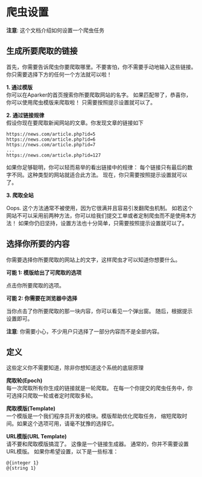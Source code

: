 # 爬虫设置

**注意**: 这个文档介绍如何设置一个爬虫任务

## 生成所要爬取的链接
首先，你需要告诉爬虫你要爬取哪里。不要害怕，你不需要手动地输入这些链接。
你只需要选择下方的任何一个方法就可以啦！

**1. 通过模版**  
你可以在Aparker的首页搜索你所要爬取网站的名字。
如果匹配带了，恭喜你，你可以使用爬虫模版来爬取啦！
只需要按照提示设置就可以了。

**2. 通过链接规律**  
假设你现在要爬取新闻网站的文章。你发现文章的链接如下

```
https://news.com/article.php?id=5
https://news.com/article.php?id=6
https://news.com/article.php?id=7
...
https://news.com/article.php?id=127
```
如果你足够聪明，你可以轻而易举的看出链接中的规律：
每个链接只有最后的数字不同。这种类型的网站就适合此方法。
现在，你只需要按照提示设置就可以了。

**3. 爬取全站**

Oops. 这个方法通常不被使用，因为它很满并且容易引发翻爬虫机制。
如若这个网站不可以采用前两种方法，你可以给我们提交工单或者定制爬虫而不是使用本方法！
如果你仍旧坚持，设置方法也十分简单，只需要按照提示设置就可以了。

## 选择你所要的内容
你需要选择你所要爬取的网站上的文字，这样爬虫才可以知道你想要什么。

**可能 1: 模版给出了可爬取的选项**

点击你所要爬取的选项。

**可能 2: 你需要在浏览器中选择**

当你点击了你所要爬取的那一块内容，你可以看见一个弹出窗。
随后，根据提示设置即可。

**注意**: 你需要小心，不少用户只选择了一部分内容而不是全部内容。

## 定义
这些定义你不需要知道，除非你想知道这个系统的底层原理

**爬取轮(Epoch)**  
每一次爬取所有你生成的链接就是一轮爬取。
在每一个你提交的爬虫任务中，你可选择只爬取一轮或者定时爬取多轮。

**爬取模版(Template)**  
一个模版是一个我们程序员开发的模块。模版帮助优化爬取任务，
缩短爬取时间。如果这个选项可用，请毫不犹豫的选择它。

**URL模版(URL Template)**  
请不要和爬取模版搞混了。
这像是一个链接生成器。
通常的，你并不需要设置URL模版。
如果你希望设置，以下是一些标准：
```
@{integer 1}
@{string 1}
```